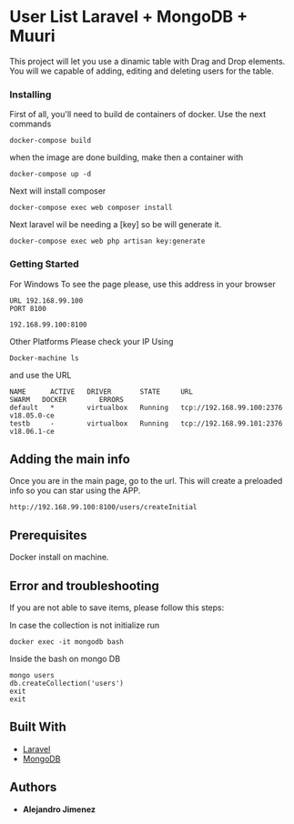 # User List Laravel + MongoDB + Muuri

This project will let you use a dinamic table with Drag and Drop elements.
You will we capable of adding, editing and deleting users for the table.

### Installing

First of all, you'll need to build de containers of docker.
Use the next commands

```
docker-compose build
```
when the image are done building, make then a container with
```
docker-compose up -d
```
Next will install composer
```
docker-compose exec web composer install
```

Next laravel wil be needing a [key] so be will generate it. 
```
docker-compose exec web php artisan key:generate
```


### Getting Started
For Windows
To see the page please, use this address in your browser
```
URL 192.168.99.100
PORT 8100

192.168.99.100:8100
```

Other Platforms 
Please check your IP Using 
```
Docker-machine ls 
```
and use the URL 
```
NAME      ACTIVE   DRIVER       STATE     URL                         SWARM   DOCKER        ERRORS
default   *        virtualbox   Running   tcp://192.168.99.100:2376           v18.05.0-ce
testb     -        virtualbox   Running   tcp://192.168.99.101:2376           v18.06.1-ce
```

## Adding the main info
Once you are in the main page, go to the url. 
This will create a preloaded info so you can star using the APP.
```
http://192.168.99.100:8100/users/createInitial
```

## Prerequisites

Docker install on machine.

## Error and troubleshooting
If you are not able to save items, please follow this steps:

In case the collection is not initialize run
```
docker exec -it mongodb bash
```
Inside the bash on mongo DB
```
mongo users
db.createCollection('users')
exit
exit
```

## Built With

* [Laravel](https://laravel.com/docs/5.7) 
* [MongoDB](https://www.mongodb.com/) 


## Authors

* **Alejandro Jimenez** 


